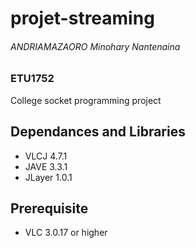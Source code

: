 # projet-streaming
<div>
  <h6>ANDRIAMAZAORO Minohary Nantenaina</h6>
  <h3>ETU1752</h3>
  <p>College socket programming project<p>
</div>

## Dependances and Libraries
* VLCJ 4.7.1
* JAVE 3.3.1
* JLayer 1.0.1

## Prerequisite
* VLC 3.0.17 or higher
